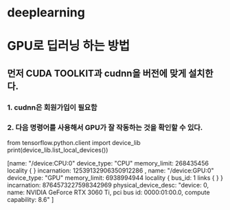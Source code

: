 # deeplearning

# GPU로 딥러닝 하는 방법

## 먼저 CUDA TOOLKIT과 cudnn을 버전에 맞게 설치한다.

### 1. cudnn은 회원가입이 필요함
### 2. 다음 명령어를 사용해서 GPU가 잘 작동하는 것을 확인할 수 있다.

from tensorflow.python.client import device_lib
print(device_lib.list_local_devices())

[name: "/device:CPU:0"
device_type: "CPU"
memory_limit: 268435456
locality {
}
incarnation: 12539132906350912286
, name: "/device:GPU:0"
device_type: "GPU"
memory_limit: 6938994944
locality {
  bus_id: 1
  links {
  }
}
incarnation: 8764573227598342969
physical_device_desc: "device: 0, name: NVIDIA GeForce RTX 3060 Ti, pci bus id: 0000:01:00.0, compute capability: 8.6"
]

